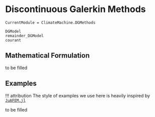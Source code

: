 # Discontinuous Galerkin Methods

```@meta
CurrentModule = ClimateMachine.DGMethods
```

```@docs
DGModel
remainder_DGModel
courant
```

## Mathematical Formulation

to be filled

## Examples

!!! attribution
    The style of examples we use here is heavily inspired by
    [`JuAFEM.jl`](https://github.com/KristofferC/JuAFEM.jl)

to be filled

